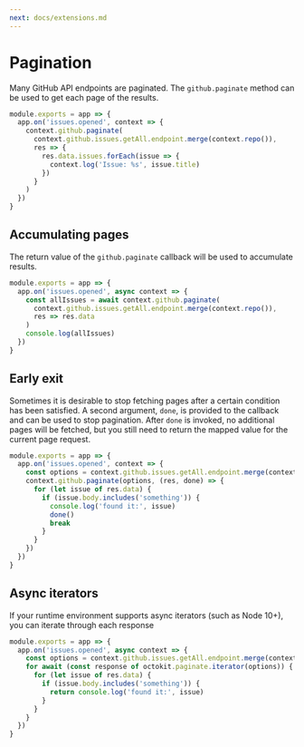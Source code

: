 ```yaml
---
next: docs/extensions.md
---
```


# Pagination

Many GitHub API endpoints are paginated. The `github.paginate` method can be used to get each page of the results.

```js
module.exports = app => {
  app.on('issues.opened', context => {
    context.github.paginate(
      context.github.issues.getAll.endpoint.merge(context.repo()),
      res => {
        res.data.issues.forEach(issue => {
          context.log('Issue: %s', issue.title)
        })
      }
    )
  })
}
```

## Accumulating pages

The return value of the `github.paginate` callback will be used to accumulate results.

```js
module.exports = app => {
  app.on('issues.opened', async context => {
    const allIssues = await context.github.paginate(
      context.github.issues.getAll.endpoint.merge(context.repo()),
      res => res.data
    )
    console.log(allIssues)
  })
}
```

## Early exit

Sometimes it is desirable to stop fetching pages after a certain condition has been satisfied. A second argument, `done`, is provided to the callback and can be used to stop pagination. After `done` is invoked, no additional pages will be fetched, but you still need to return the mapped value for the current page request.

```js
module.exports = app => {
  app.on('issues.opened', context => {
    const options = context.github.issues.getAll.endpoint.merge(context.repo())
    context.github.paginate(options, (res, done) => {
      for (let issue of res.data) {
        if (issue.body.includes('something')) {
          console.log('found it:', issue)
          done()
          break
        }
      }
    })
  })
}
```

## Async iterators

If your runtime environment supports async iterators (such as Node 10+), you can iterate through each response

```js
module.exports = app => {
  app.on('issues.opened', async context => {
    const options = context.github.issues.getAll.endpoint.merge(context.repo())
    for await (const response of octokit.paginate.iterator(options)) {
      for (let issue of res.data) {
        if (issue.body.includes('something')) {
          return console.log('found it:', issue)
        }
      }
    }
  })
}
```

